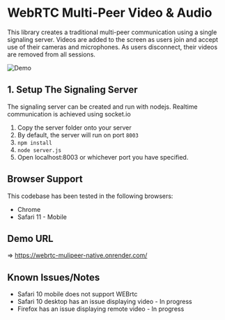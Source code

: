 # WebRTC Multi-Peer Video & Audio

This library creates a traditional multi-peer communication using a single signaling server.  Videos are added to the screen as users join and accept use of their cameras and microphones.  As users disconnect, their videos are removed from all sessions.

![Demo](readme-attachments/demo.gif)

## 1. Setup The Signaling Server
The signaling server can be created and run with nodejs.  Realtime communication is achieved using socket.io
1. Copy the server folder onto your server
2. By default, the server will run on port `8003` 
3. `npm install`
4. `node server.js`
5. Open localhost:8003 or whichever port you have specified.

## Browser Support
This codebase has been tested in the following browsers:
- Chrome
- Safari 11 - Mobile

## Demo URL 
=>  https://webrtc-mulipeer-native.onrender.com/

## Known Issues/Notes
- Safari 10 mobile does not support WEBrtc
- Safari 10 desktop has an issue displaying video - In progress
- Firefox has an issue displaying remote video - In progress
